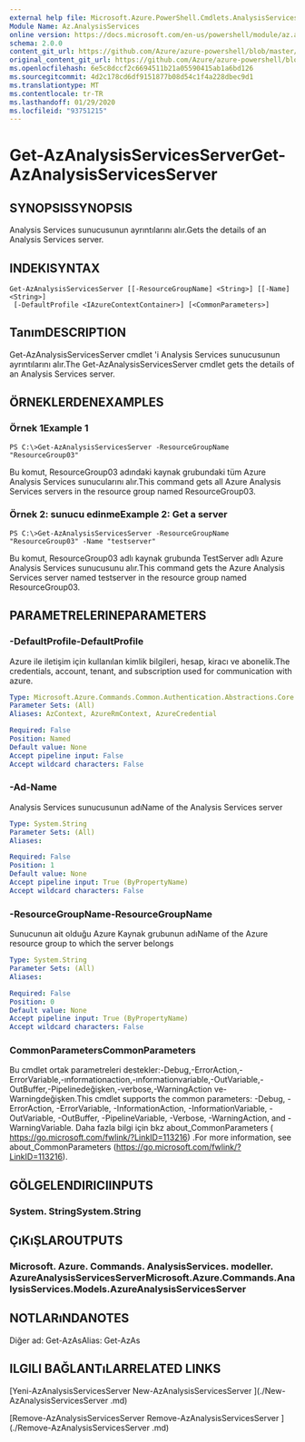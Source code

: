 ```yaml
---
external help file: Microsoft.Azure.PowerShell.Cmdlets.AnalysisServices.dll-Help.xml
Module Name: Az.AnalysisServices
online version: https://docs.microsoft.com/en-us/powershell/module/az.analysisservices/get-azanalysisservicesserver
schema: 2.0.0
content_git_url: https://github.com/Azure/azure-powershell/blob/master/src/AnalysisServices/AnalysisServices/help/Get-AzAnalysisServicesServer.md
original_content_git_url: https://github.com/Azure/azure-powershell/blob/master/src/AnalysisServices/AnalysisServices/help/Get-AzAnalysisServicesServer.md
ms.openlocfilehash: 6e5c8dccf2c6694511b21a05590415ab1a6bd126
ms.sourcegitcommit: 4d2c178cd6df9151877b08d54c1f4a228dbec9d1
ms.translationtype: MT
ms.contentlocale: tr-TR
ms.lasthandoff: 01/29/2020
ms.locfileid: "93751215"
---
```

# <span data-ttu-id="25649-101">Get-AzAnalysisServicesServer</span><span class="sxs-lookup"><span data-stu-id="25649-101">Get-AzAnalysisServicesServer</span></span>

## <span data-ttu-id="25649-102">SYNOPSIS</span><span class="sxs-lookup"><span data-stu-id="25649-102">SYNOPSIS</span></span>
<span data-ttu-id="25649-103">Analysis Services sunucusunun ayrıntılarını alır.</span><span class="sxs-lookup"><span data-stu-id="25649-103">Gets the details of an Analysis Services server.</span></span>

## <span data-ttu-id="25649-104">INDEKI</span><span class="sxs-lookup"><span data-stu-id="25649-104">SYNTAX</span></span>

```
Get-AzAnalysisServicesServer [[-ResourceGroupName] <String>] [[-Name] <String>]
 [-DefaultProfile <IAzureContextContainer>] [<CommonParameters>]
```

## <span data-ttu-id="25649-105">Tanım</span><span class="sxs-lookup"><span data-stu-id="25649-105">DESCRIPTION</span></span>
<span data-ttu-id="25649-106">Get-AzAnalysisServicesServer cmdlet 'i Analysis Services sunucusunun ayrıntılarını alır.</span><span class="sxs-lookup"><span data-stu-id="25649-106">The Get-AzAnalysisServicesServer cmdlet gets the details of an Analysis Services server.</span></span>

## <span data-ttu-id="25649-107">ÖRNEKLERDEN</span><span class="sxs-lookup"><span data-stu-id="25649-107">EXAMPLES</span></span>

### <span data-ttu-id="25649-108">Örnek 1</span><span class="sxs-lookup"><span data-stu-id="25649-108">Example 1</span></span>
```
PS C:\>Get-AzAnalysisServicesServer -ResourceGroupName "ResourceGroup03"
```

<span data-ttu-id="25649-109">Bu komut, ResourceGroup03 adındaki kaynak grubundaki tüm Azure Analysis Services sunucularını alır.</span><span class="sxs-lookup"><span data-stu-id="25649-109">This command gets all Azure Analysis Services servers in the resource group named ResourceGroup03.</span></span>

### <span data-ttu-id="25649-110">Örnek 2: sunucu edinme</span><span class="sxs-lookup"><span data-stu-id="25649-110">Example 2: Get a server</span></span>
```
PS C:\>Get-AzAnalysisServicesServer -ResourceGroupName "ResourceGroup03" -Name "testserver"
```

<span data-ttu-id="25649-111">Bu komut, ResourceGroup03 adlı kaynak grubunda TestServer adlı Azure Analysis Services sunucusunu alır.</span><span class="sxs-lookup"><span data-stu-id="25649-111">This command gets the Azure Analysis Services server named testserver in the resource group named ResourceGroup03.</span></span>

## <span data-ttu-id="25649-112">PARAMETRELERINE</span><span class="sxs-lookup"><span data-stu-id="25649-112">PARAMETERS</span></span>

### <span data-ttu-id="25649-113">-DefaultProfile</span><span class="sxs-lookup"><span data-stu-id="25649-113">-DefaultProfile</span></span>
<span data-ttu-id="25649-114">Azure ile iletişim için kullanılan kimlik bilgileri, hesap, kiracı ve abonelik.</span><span class="sxs-lookup"><span data-stu-id="25649-114">The credentials, account, tenant, and subscription used for communication with azure.</span></span>

```yaml
Type: Microsoft.Azure.Commands.Common.Authentication.Abstractions.Core.IAzureContextContainer
Parameter Sets: (All)
Aliases: AzContext, AzureRmContext, AzureCredential

Required: False
Position: Named
Default value: None
Accept pipeline input: False
Accept wildcard characters: False
```

### <span data-ttu-id="25649-115">-Ad</span><span class="sxs-lookup"><span data-stu-id="25649-115">-Name</span></span>
<span data-ttu-id="25649-116">Analysis Services sunucusunun adı</span><span class="sxs-lookup"><span data-stu-id="25649-116">Name of the Analysis Services server</span></span>

```yaml
Type: System.String
Parameter Sets: (All)
Aliases:

Required: False
Position: 1
Default value: None
Accept pipeline input: True (ByPropertyName)
Accept wildcard characters: False
```

### <span data-ttu-id="25649-117">-ResourceGroupName</span><span class="sxs-lookup"><span data-stu-id="25649-117">-ResourceGroupName</span></span>
<span data-ttu-id="25649-118">Sunucunun ait olduğu Azure Kaynak grubunun adı</span><span class="sxs-lookup"><span data-stu-id="25649-118">Name of the Azure resource group to which the server belongs</span></span>

```yaml
Type: System.String
Parameter Sets: (All)
Aliases:

Required: False
Position: 0
Default value: None
Accept pipeline input: True (ByPropertyName)
Accept wildcard characters: False
```

### <span data-ttu-id="25649-119">CommonParameters</span><span class="sxs-lookup"><span data-stu-id="25649-119">CommonParameters</span></span>
<span data-ttu-id="25649-120">Bu cmdlet ortak parametreleri destekler:-Debug,-ErrorAction,-ErrorVariable,-ınformationaction,-ınformationvariable,-OutVariable,-OutBuffer,-Pipelinedeğişken,-verbose,-WarningAction ve-Warningdeğişken.</span><span class="sxs-lookup"><span data-stu-id="25649-120">This cmdlet supports the common parameters: -Debug, -ErrorAction, -ErrorVariable, -InformationAction, -InformationVariable, -OutVariable, -OutBuffer, -PipelineVariable, -Verbose, -WarningAction, and -WarningVariable.</span></span> <span data-ttu-id="25649-121">Daha fazla bilgi için bkz about_CommonParameters ( https://go.microsoft.com/fwlink/?LinkID=113216) .</span><span class="sxs-lookup"><span data-stu-id="25649-121">For more information, see about_CommonParameters (https://go.microsoft.com/fwlink/?LinkID=113216).</span></span>

## <span data-ttu-id="25649-122">GÖLGELENDIRICI</span><span class="sxs-lookup"><span data-stu-id="25649-122">INPUTS</span></span>

### <span data-ttu-id="25649-123">System. String</span><span class="sxs-lookup"><span data-stu-id="25649-123">System.String</span></span>

## <span data-ttu-id="25649-124">ÇıKıŞLAR</span><span class="sxs-lookup"><span data-stu-id="25649-124">OUTPUTS</span></span>

### <span data-ttu-id="25649-125">Microsoft. Azure. Commands. AnalysisServices. modeller. AzureAnalysisServicesServer</span><span class="sxs-lookup"><span data-stu-id="25649-125">Microsoft.Azure.Commands.AnalysisServices.Models.AzureAnalysisServicesServer</span></span>

## <span data-ttu-id="25649-126">NOTLARıNDA</span><span class="sxs-lookup"><span data-stu-id="25649-126">NOTES</span></span>
<span data-ttu-id="25649-127">Diğer ad: Get-AzAs</span><span class="sxs-lookup"><span data-stu-id="25649-127">Alias: Get-AzAs</span></span>

## <span data-ttu-id="25649-128">ILGILI BAĞLANTıLAR</span><span class="sxs-lookup"><span data-stu-id="25649-128">RELATED LINKS</span></span>

[<span data-ttu-id="25649-129">Yeni-AzAnalysisServicesServer </span><span class="sxs-lookup"><span data-stu-id="25649-129">New-AzAnalysisServicesServer </span></span>](./New-AzAnalysisServicesServer .md)

[<span data-ttu-id="25649-130">Remove-AzAnalysisServicesServer </span><span class="sxs-lookup"><span data-stu-id="25649-130">Remove-AzAnalysisServicesServer </span></span>](./Remove-AzAnalysisServicesServer .md)
